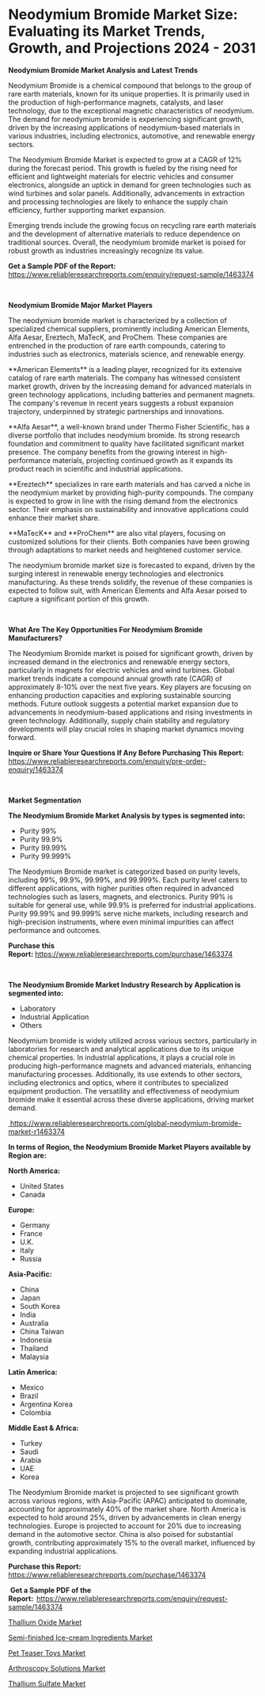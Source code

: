 <p><h1>Neodymium Bromide Market Size: Evaluating its Market Trends, Growth, and Projections 2024 - 2031</h1></p><p><strong>Neodymium Bromide Market Analysis and Latest Trends</strong></p>
<p><p>Neodymium Bromide is a chemical compound that belongs to the group of rare earth materials, known for its unique properties. It is primarily used in the production of high-performance magnets, catalysts, and laser technology, due to the exceptional magnetic characteristics of neodymium. The demand for neodymium bromide is experiencing significant growth, driven by the increasing applications of neodymium-based materials in various industries, including electronics, automotive, and renewable energy sectors.</p><p>The Neodymium Bromide Market is expected to grow at a CAGR of 12% during the forecast period. This growth is fueled by the rising need for efficient and lightweight materials for electric vehicles and consumer electronics, alongside an uptick in demand for green technologies such as wind turbines and solar panels. Additionally, advancements in extraction and processing technologies are likely to enhance the supply chain efficiency, further supporting market expansion. </p><p>Emerging trends include the growing focus on recycling rare earth materials and the development of alternative materials to reduce dependence on traditional sources. Overall, the neodymium bromide market is poised for robust growth as industries increasingly recognize its value.</p></p>
<p><strong>Get a Sample PDF of the Report:&nbsp;</strong> <a href="https://www.reliableresearchreports.com/enquiry/request-sample/1463374?utm_campaign=12&utm_medium=2&utm_source=Github&utm_content=ia&utm_term=10112024&utm_id=neodymium-bromide">https://www.reliableresearchreports.com/enquiry/request-sample/1463374</a></p>
<p>&nbsp;</p>
<p><strong>Neodymium Bromide Major Market Players</strong></p>
<p><p>The neodymium bromide market is characterized by a collection of specialized chemical suppliers, prominently including American Elements, Alfa Aesar, Ereztech, MaTecK, and ProChem. These companies are entrenched in the production of rare earth compounds, catering to industries such as electronics, materials science, and renewable energy.</p><p>**American Elements** is a leading player, recognized for its extensive catalog of rare earth materials. The company has witnessed consistent market growth, driven by the increasing demand for advanced materials in green technology applications, including batteries and permanent magnets. The company's revenue in recent years suggests a robust expansion trajectory, underpinned by strategic partnerships and innovations.</p><p>**Alfa Aesar**, a well-known brand under Thermo Fisher Scientific, has a diverse portfolio that includes neodymium bromide. Its strong research foundation and commitment to quality have facilitated significant market presence. The company benefits from the growing interest in high-performance materials, projecting continued growth as it expands its product reach in scientific and industrial applications.</p><p>**Ereztech** specializes in rare earth materials and has carved a niche in the neodymium market by providing high-purity compounds. The company is expected to grow in line with the rising demand from the electronics sector. Their emphasis on sustainability and innovative applications could enhance their market share.</p><p>**MaTecK** and **ProChem** are also vital players, focusing on customized solutions for their clients. Both companies have been growing through adaptations to market needs and heightened customer service.</p><p>The neodymium bromide market size is forecasted to expand, driven by the surging interest in renewable energy technologies and electronics manufacturing. As these trends solidify, the revenue of these companies is expected to follow suit, with American Elements and Alfa Aesar poised to capture a significant portion of this growth.</p></p>
<p>&nbsp;</p>
<p><strong>What Are The Key Opportunities For Neodymium Bromide Manufacturers?</strong></p>
<p><p>The Neodymium Bromide market is poised for significant growth, driven by increased demand in the electronics and renewable energy sectors, particularly in magnets for electric vehicles and wind turbines. Global market trends indicate a compound annual growth rate (CAGR) of approximately 8-10% over the next five years. Key players are focusing on enhancing production capacities and exploring sustainable sourcing methods. Future outlook suggests a potential market expansion due to advancements in neodymium-based applications and rising investments in green technology. Additionally, supply chain stability and regulatory developments will play crucial roles in shaping market dynamics moving forward.</p></p>
<p><strong>Inquire or Share Your Questions If Any Before Purchasing This Report:</strong> <a href="https://www.reliableresearchreports.com/enquiry/pre-order-enquiry/1463374?utm_campaign=12&utm_medium=2&utm_source=Github&utm_content=ia&utm_term=10112024&utm_id=neodymium-bromide">https://www.reliableresearchreports.com/enquiry/pre-order-enquiry/1463374</a></p>
<p>&nbsp;</p>
<p><strong>Market Segmentation</strong></p>
<p><strong>The Neodymium Bromide Market Analysis by types is segmented into:</strong></p>
<p><ul><li>Purity 99%</li><li>Purity 99.9%</li><li>Purity 99.99%</li><li>Purity 99.999%</li></ul></p>
<p><p>The Neodymium Bromide market is categorized based on purity levels, including 99%, 99.9%, 99.99%, and 99.999%. Each purity level caters to different applications, with higher purities often required in advanced technologies such as lasers, magnets, and electronics. Purity 99% is suitable for general use, while 99.9% is preferred for industrial applications. Purity 99.99% and 99.999% serve niche markets, including research and high-precision instruments, where even minimal impurities can affect performance and outcomes.</p></p>
<p><strong>Purchase this Report:&nbsp;</strong><a href="https://www.reliableresearchreports.com/purchase/1463374?utm_campaign=12&utm_medium=2&utm_source=Github&utm_content=ia&utm_term=10112024&utm_id=neodymium-bromide">https://www.reliableresearchreports.com/purchase/1463374</a></p>
<p>&nbsp;</p>
<p><strong>The Neodymium Bromide Market Industry Research by Application is segmented into:</strong></p>
<p><ul><li>Laboratory</li><li>Industrial Application</li><li>Others</li></ul></p>
<p><p>Neodymium bromide is widely utilized across various sectors, particularly in laboratories for research and analytical applications due to its unique chemical properties. In industrial applications, it plays a crucial role in producing high-performance magnets and advanced materials, enhancing manufacturing processes. Additionally, its use extends to other sectors, including electronics and optics, where it contributes to specialized equipment production. The versatility and effectiveness of neodymium bromide make it essential across these diverse applications, driving market demand.</p></p>
<p><a href="https://www.reliableresearchreports.com/global-neodymium-bromide-market-r1463374?utm_campaign=12&utm_medium=2&utm_source=Github&utm_content=ia&utm_term=10112024&utm_id=neodymium-bromide">&nbsp;https://www.reliableresearchreports.com/global-neodymium-bromide-market-r1463374</a></p>
<p><strong>In terms of Region, the Neodymium Bromide Market Players available by Region are:</strong></p>
<p>
    <p> <strong> North America: </strong>
        <ul>
            <li>United States</li>
            <li>Canada</li>
        </ul>
        </p> 
    <p> <strong> Europe: </strong>
        <ul>
            <li>Germany</li>
            <li>France</li>
            <li>U.K.</li>
            <li>Italy</li>
            <li>Russia</li>
        </ul>
        </p> 
    <p> <strong> Asia-Pacific: </strong>
        <ul>
            <li>China</li>
            <li>Japan</li>
            <li>South Korea</li>
            <li>India</li>
            <li>Australia</li>
            <li>China Taiwan</li>
            <li>Indonesia</li>
            <li>Thailand</li>
            <li>Malaysia</li>
        </ul>
        </p> 
    <p> <strong> Latin America: </strong>
        <ul>
            <li>Mexico</li>
            <li>Brazil</li>
            <li>Argentina Korea</li>
            <li>Colombia</li>
        </ul>
        </p> 
    <p> <strong> Middle East & Africa: </strong>
        <ul>
            <li>Turkey</li>
            <li>Saudi</li>
            <li>Arabia</li>
            <li>UAE</li>
            <li>Korea</li>
        </ul>
    </p>
    </p>
<p><p>The Neodymium Bromide market is projected to see significant growth across various regions, with Asia-Pacific (APAC) anticipated to dominate, accounting for approximately 40% of the market share. North America is expected to hold around 25%, driven by advancements in clean energy technologies. Europe is projected to account for 20% due to increasing demand in the automotive sector. China is also poised for substantial growth, contributing approximately 15% to the overall market, influenced by expanding industrial applications.</p></p>
<p><strong>Purchase this Report: </strong><a href="https://www.reliableresearchreports.com/purchase/1463374?utm_campaign=12&utm_medium=2&utm_source=Github&utm_content=ia&utm_term=10112024&utm_id=neodymium-bromide">https://www.reliableresearchreports.com/purchase/1463374</a></p>
<p>&nbsp;<strong>Get a Sample PDF of the Report:&nbsp;&nbsp;</strong><a href="https://www.reliableresearchreports.com/enquiry/request-sample/1463374?utm_campaign=12&utm_medium=2&utm_source=Github&utm_content=ia&utm_term=10112024&utm_id=neodymium-bromide">https://www.reliableresearchreports.com/enquiry/request-sample/1463374</a></p>
<p><strong></strong></p>
<p><p><a href="https://github.com/shauntarfpso/Market-Research-Report-List-1/blob/main/thallium-oxide-market.md?utm_campaign=12&utm_medium=2&utm_source=Github&utm_content=ia&utm_term=10112024&utm_id=neodymium-bromide">Thallium Oxide Market</a></p><p><a href="https://www.linkedin.com/pulse/comprehensive-semi-finished-ice-cream-ingredients-market-report-km6ue?utm_campaign=12&utm_medium=2&utm_source=Github&utm_content=ia&utm_term=10112024&utm_id=neodymium-bromide">Semi-finished Ice-cream Ingredients Market</a></p><p><a href="https://www.linkedin.com/pulse/comprehensive-pet-teaser-toys-market-report-segmentation-type-dd5je?utm_campaign=12&utm_medium=2&utm_source=Github&utm_content=ia&utm_term=10112024&utm_id=neodymium-bromide">Pet Teaser Toys Market</a></p><p><a href="https://issuu.com/reportprime-2/docs/arthroscopy-solutions-market-size-2_7883ffdb95e7ae?utm_campaign=12&utm_medium=2&utm_source=Github&utm_content=ia&utm_term=10112024&utm_id=neodymium-bromide">Arthroscopy Solutions Market</a></p><p><a href="https://github.com/keitelmoprotinu/Market-Research-Report-List-1/blob/main/thallium-sulfate-market.md?utm_campaign=12&utm_medium=2&utm_source=Github&utm_content=ia&utm_term=10112024&utm_id=neodymium-bromide">Thallium Sulfate Market</a></p></p>